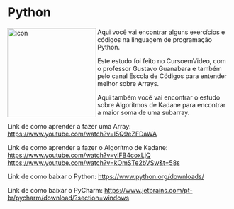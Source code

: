 # Python


<img src="https://techstack-generator.vercel.app/python-icon.svg" alt="icon" align="left" width="200" />

Aqui você vai encontrar alguns exercícios e códigos na linguagem de programação Python.

Este estudo foi feito no CursoemVideo, com o professor Gustavo Guanabara e também pelo canal Escola de Códigos para entender melhor sobre Arrays.

Aqui também você vai encontrar o estudo sobre Algorítmos de Kadane para encontrar a maior soma de uma subarray.

Link de como aprender a fazer uma Array: https://www.youtube.com/watch?v=I5Q9eZFDaWA

Link de como aprender a fazer o Algorítmo de Kadane: https://www.youtube.com/watch?v=ylFB4coxLjQ
https://www.youtube.com/watch?v=kOmSTe2bVSw&t=58s

Link de como baixar o Python: https://www.python.org/downloads/

Link de como baixar o PyCharm: https://www.jetbrains.com/pt-br/pycharm/download/?section=windows

 

 
